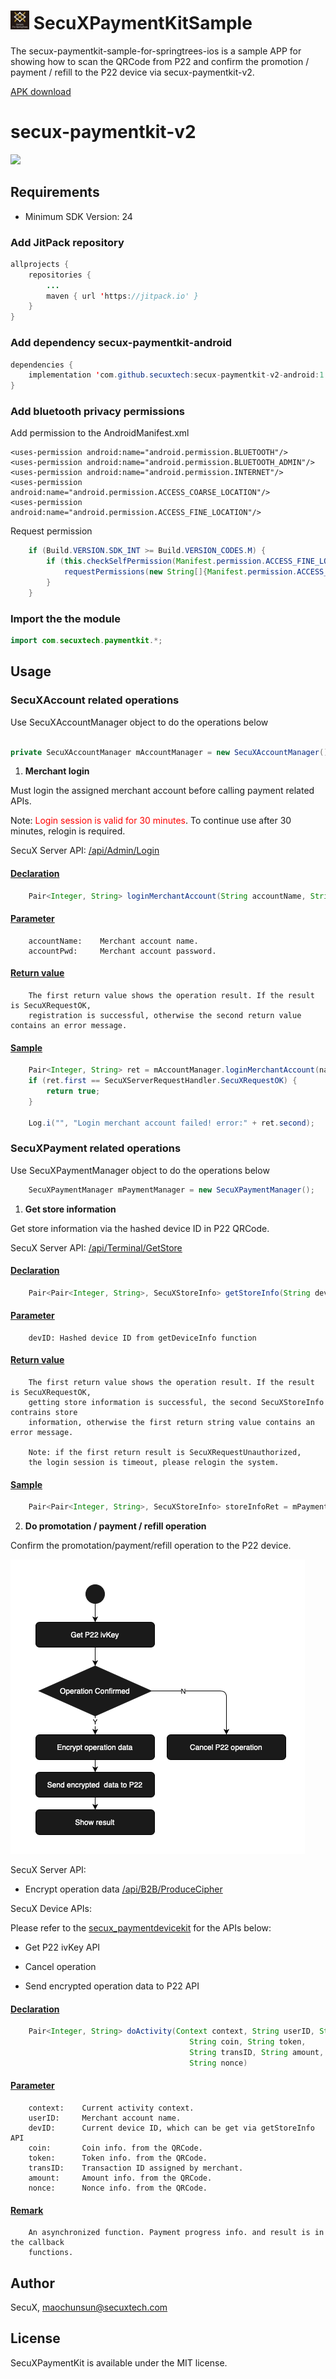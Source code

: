 # <img src="icon.png" width="30">  SecuXPaymentKitSample  
The secux-paymentkit-sample-for-springtrees-ios is a sample APP for showing how to scan
the QRCode from P22 and confirm the promotion / payment / refill to the P22 device via secux-paymentkit-v2. 

<a href="https://drive.google.com/file/d/1FiqRCfRcBMM6X8PpmdtaFKu86qj87UjK/view?usp=sharing">APK download</a>

# secux-paymentkit-v2

[![](https://jitpack.io/v/secuxtech/secux-paymentkit-v2-android.svg)](https://jitpack.io/#secuxtech/secux-paymentkit-v2-android)

## Requirements

* Minimum SDK Version: 24

### Add JitPack repository

```java
allprojects {
    repositories {
        ...
        maven { url 'https://jitpack.io' }
    }
}
```

### Add dependency secux-paymentkit-android

```java
dependencies {
    implementation 'com.github.secuxtech:secux-paymentkit-v2-android:1.0.3'
}
```
### Add bluetooth privacy permissions

Add permission to the AndroidManifest.xml

    <uses-permission android:name="android.permission.BLUETOOTH"/>
    <uses-permission android:name="android.permission.BLUETOOTH_ADMIN"/>
    <uses-permission android:name="android.permission.INTERNET"/>
    <uses-permission android:name="android.permission.ACCESS_COARSE_LOCATION"/>
    <uses-permission android:name="android.permission.ACCESS_FINE_LOCATION"/>

Request permission

```java
    if (Build.VERSION.SDK_INT >= Build.VERSION_CODES.M) {
        if (this.checkSelfPermission(Manifest.permission.ACCESS_FINE_LOCATION) != PackageManager.PERMISSION_GRANTED) {
            requestPermissions(new String[]{Manifest.permission.ACCESS_FINE_LOCATION}, 1);
        }
    }
```

### Import the the module

```java 
import com.secuxtech.paymentkit.*;
```

## Usage

### SecuXAccount related operations

Use SecuXAccountManager object to do the operations below
```java

private SecuXAccountManager mAccountManager = new SecuXAccountManager();

```

1. <b>Merchant login</b>

Must login the assigned merchant account before calling payment related APIs.

Note: <span style="color:red">Login session is valid for 30 minutes</span>. To continue use after 30 minutes, relogin is required.

SecuX Server API:
<a href="https://documenter.getpostman.com/view/9715663/SzfDvj4S?version=latest#76b3bbc9-2853-42c4-823b-3e0d47d58cf6">/api/Admin/Login</a>

#### <u>Declaration</u>
```java
    Pair<Integer, String> loginMerchantAccount(String accountName, String accountPwd)
```
#### <u>Parameter</u>
```
    accountName:    Merchant account name.
    accountPwd:     Merchant account password.
```

#### <u>Return value</u>
```
    The first return value shows the operation result. If the result is SecuXRequestOK,
    registration is successful, otherwise the second return value contains an error message.
```

#### <u>Sample</u>
```java
    Pair<Integer, String> ret = mAccountManager.loginMerchantAccount(name, pwd);
    if (ret.first == SecuXServerRequestHandler.SecuXRequestOK) {
        return true;
    }

    Log.i("", "Login merchant account failed! error:" + ret.second);

```

### SecuXPayment related operations

Use SecuXPaymentManager object to do the operations below

```java
    SecuXPaymentManager mPaymentManager = new SecuXPaymentManager();
```

1. <b>Get store information</b>

Get store information via the hashed device ID in P22 QRCode.

SecuX Server API:
<a href="https://documenter.getpostman.com/view/9715663/SzfDvj4S?version=latest#136613f8-648a-4c76-b4bc-9edc00943aad">/api/Terminal/GetStore</a>

#### <u>Declaration</u>
```java
    Pair<Pair<Integer, String>, SecuXStoreInfo> getStoreInfo(String devIDHash)
```
#### <u>Parameter</u>
```
    devID: Hashed device ID from getDeviceInfo function
```
#### <u>Return value</u>
```
    The first return value shows the operation result. If the result is SecuXRequestOK, 
    getting store information is successful, the second SecuXStoreInfo contrains store 
    information, otherwise the first return string value contains an error message.

    Note: if the first return result is SecuXRequestUnauthorized, 
    the login session is timeout, please relogin the system.

```
#### <u>Sample</u>
```java
    Pair<Pair<Integer, String>, SecuXStoreInfo> storeInfoRet = mPaymentManager.getStoreInfo(mDevIDhash);
```

2. <b>Do promotation / payment / refill operation</b>

Confirm the promotation/payment/refill operation to the P22 device.

![Procedure](doActivityProcedure.png)

SecuX Server API:

- Encrypt operation data 
<a href="https://documenter.getpostman.com/view/9715663/SzfDvj4S?version=latest#ff393d68-3045-451f-b175-3721f3281d74">/api/B2B/ProduceCipher</a>

SecuX Device APIs:

Please refer to the 
<a href="https://github.com/secuxtech/secux-paymentdevicekit-v2-android">secux_paymentdevicekit</a> 
for the APIs below:

- Get P22 ivKey API

- Cancel operation 

- Send encrypted operation data to P22 API

#### <u>Declaration</u>
```java
    Pair<Integer, String> doActivity(Context context, String userID, String devID, 
                                        String coin, String token, 
                                        String transID, String amount, 
                                        String nonce)
```
#### <u>Parameter</u>
```
    context:    Current activity context.
    userID:     Merchant account name.
    devID:      Current device ID, which can be get via getStoreInfo API
    coin:       Coin info. from the QRCode.
    token:      Token info. from the QRCode.
    transID:    Transaction ID assigned by merchant. 
    amount:     Amount info. from the QRCode.
    nonce:      Nonce info. from the QRCode. 
```

#### <u>Remark</u>
```
    An asynchronized function. Payment progress info. and result is in the callback 
    functions.
```

## Author

SecuX, maochunsun@secuxtech.com

## License

SecuXPaymentKit is available under the MIT license.
